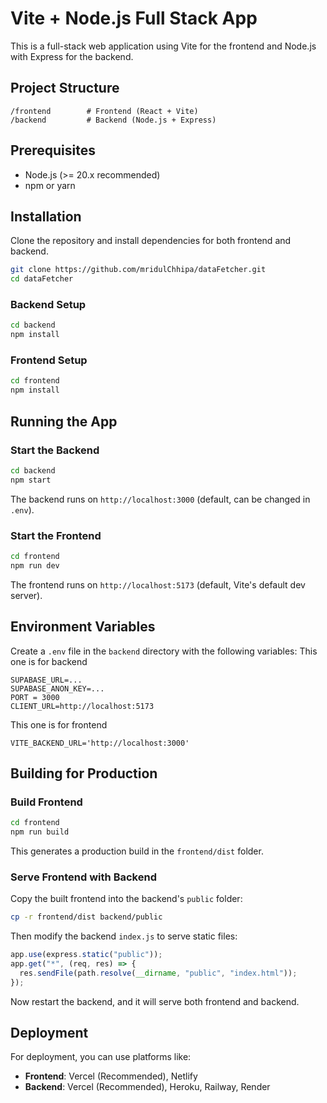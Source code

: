 # Vite + Node.js Full Stack App

This is a full-stack web application using Vite for the frontend and Node.js with Express for the backend.

## Project Structure

```
/frontend        # Frontend (React + Vite)
/backend         # Backend (Node.js + Express)
```

## Prerequisites

- Node.js (>= 20.x recommended)
- npm or yarn

## Installation

Clone the repository and install dependencies for both frontend and backend.

```sh
git clone https://github.com/mridulChhipa/dataFetcher.git
cd dataFetcher
```

### Backend Setup
```sh
cd backend
npm install
```

### Frontend Setup
```sh
cd frontend
npm install
```

## Running the App

### Start the Backend
```sh
cd backend
npm start
```
The backend runs on `http://localhost:3000` (default, can be changed in `.env`).

### Start the Frontend
```sh
cd frontend
npm run dev
```
The frontend runs on `http://localhost:5173` (default, Vite's default dev server).

## Environment Variables

Create a `.env` file in the `backend` directory with the following variables:
This one is for backend
```env
SUPABASE_URL=...
SUPABASE_ANON_KEY=...
PORT = 3000
CLIENT_URL=http://localhost:5173
```

This one is for frontend
```env
VITE_BACKEND_URL='http://localhost:3000'
```
## Building for Production

### Build Frontend
```sh
cd frontend
npm run build
```
This generates a production build in the `frontend/dist` folder.

### Serve Frontend with Backend
Copy the built frontend into the backend's `public` folder:
```sh
cp -r frontend/dist backend/public
```
Then modify the backend `index.js` to serve static files:
```js
app.use(express.static("public"));
app.get("*", (req, res) => {
  res.sendFile(path.resolve(__dirname, "public", "index.html"));
});
```

Now restart the backend, and it will serve both frontend and backend.

## Deployment

For deployment, you can use platforms like:
- **Frontend**: Vercel (Recommended), Netlify
- **Backend**: Vercel (Recommended), Heroku, Railway, Render
